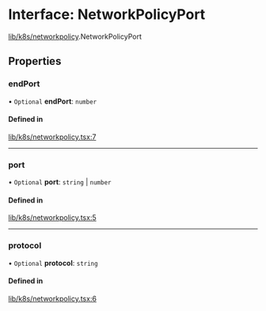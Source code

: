 # Interface: NetworkPolicyPort

[lib/k8s/networkpolicy](../modules/lib_k8s_networkpolicy.md).NetworkPolicyPort

## Properties

### endPort

• `Optional` **endPort**: `number`

#### Defined in

[lib/k8s/networkpolicy.tsx:7](https://github.com/headlamp-k8s/headlamp/blob/65bfc11e/frontend/src/lib/k8s/networkpolicy.tsx#L7)

___

### port

• `Optional` **port**: `string` \| `number`

#### Defined in

[lib/k8s/networkpolicy.tsx:5](https://github.com/headlamp-k8s/headlamp/blob/65bfc11e/frontend/src/lib/k8s/networkpolicy.tsx#L5)

___

### protocol

• `Optional` **protocol**: `string`

#### Defined in

[lib/k8s/networkpolicy.tsx:6](https://github.com/headlamp-k8s/headlamp/blob/65bfc11e/frontend/src/lib/k8s/networkpolicy.tsx#L6)
